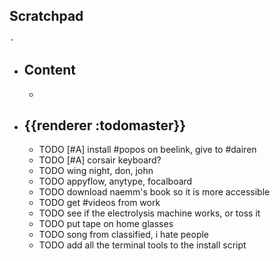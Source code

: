 ## Scratchpad
	-
- ## Content
	-
- ## {{renderer :todomaster}}
	- TODO [#A] install #popos on beelink, give to #dairen
	- TODO [#A] corsair keyboard?
	- TODO wing night, don, john
	- TODO appyflow, anytype, focalboard
	- TODO download naemm's book so it is more accessible
	- TODO get #videos from work
	- TODO see if the electrolysis machine works, or toss it
	- TODO put tape on home glasses
	- TODO song from classified, i hate people
	- TODO add all the terminal tools to the install script